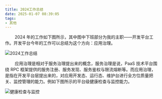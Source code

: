 ```yaml
---
title: 2024工作总结
date: 2025-01-07 08:39:05
tags:
- 其他 
---
```


&ensp;&ensp;&ensp;&ensp; 2024 年的工作如下图所示，其中图中下班部分为我的主职——开发平台工作。开发平台今年的工作可以总结为这个方向：应用治理。

![2024工作总结](/pic/其他/2024工作总结/2024工作总结.png)

&ensp;&ensp;&ensp;&ensp; 应用治理是相对于服务治理提出来的概念，服务治理是说，PaaS 技术平台围绕 RPC 框架提供的服务注册、服务发现、服务鉴权与限流熔断等。而应用治理，是指在开发平台层提出来的，对应用开发态、运行态、维护台进行全方位质量把关、监控管理的能力。例如下图所示的平台级健康检查与监控能力。

![健康检查与监控](/pic/其他/2024工作总结/健康检查与监控.png)